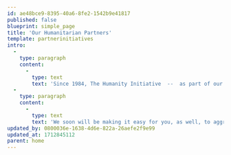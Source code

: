 ```yaml
---
id: ae48bce9-8395-40a6-8fe2-1542b9e41817
published: false
blueprint: simple_page
title: 'Our Humanitarian Partners'
template: partnerinitiatives
intro:
  -
    type: paragraph
    content:
      -
        type: text
        text: 'Since 1984, The Humanity Initiative  --  as part of our conversation with the world  --  has paid close attention to the work of leading humanitarian non-profits across the continents. Now, with the help of Charity Navigator and Guidestar, we have chosen the thirty we recommend most to be a primary part of your research on positive change.'
  -
    type: paragraph
    content:
      -
        type: text
        text: 'We soon will be making it easy for you, as well, to aggregate several donations into one payment, saving you time and trouble. We will have direct links as well to both the volunteer and donation pages of each organization. '
updated_by: 0800036e-1638-4d6e-822a-26aefe2f9e99
updated_at: 1712845112
parent: home
---
```

